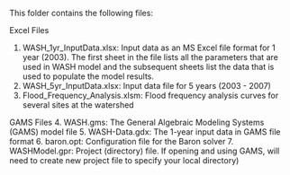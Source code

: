 This folder contains the following files:

Excel Files
1. WASH_1yr_InputData.xlsx: Input data as an MS Excel file format for 1 year (2003). The first sheet in the file lists all the parameters that are used in WASH model and the subsequent sheets list the data that is used to populate the model results.
2. WASH_5yr_InputData.xlsx: Input data file for 5 years (2003 - 2007)
3. Flood_Frequency_Analysis.xlsm: Flood frequency analysis curves for several sites at the watershed

GAMS Files
4. WASH.gms: The General Algebraic Modeling Systems (GAMS) model file
5. WASH-Data.gdx: The 1-year input data in GAMS file format
6. baron.opt: Configuration file for the Baron solver
7. WASHModel.gpr: Project (directory) file. If opening and using GAMS, will need to create new project file to specify your local directory)
 
